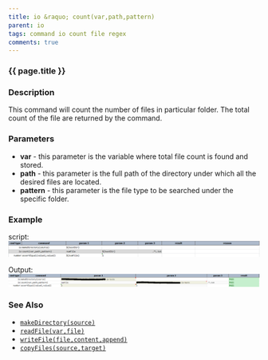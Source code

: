 ```yaml
---
title: io &raquo; count(var,path,pattern) 
parent: io
tags: command io count file regex
comments: true
---
```



### {{ page.title }}

### Description
This command will count the number of files in particular folder.  The total count of the file are returned by the 
command.


### Parameters
- **var** \- this parameter is the variable where total file count is found and stored.
- **path** \- this parameter is the full path of the directory under which all the desired files are located.
- **pattern** \- this parameter is the file type to be searched under the specific folder.


### Example
script:<br/>
![script](image/count_01.png)


Output:<br/>
![output](image/count_02.png)


### See Also
- [`makeDirectory(source)`](makeDirectory(source))
- [`readFile(var,file)`](readFile(var,file))
- [`writeFile(file,content,append)`](writeFile(file,content,append))
- [`copyFiles(source,target)`](copyFiles(source,target))
